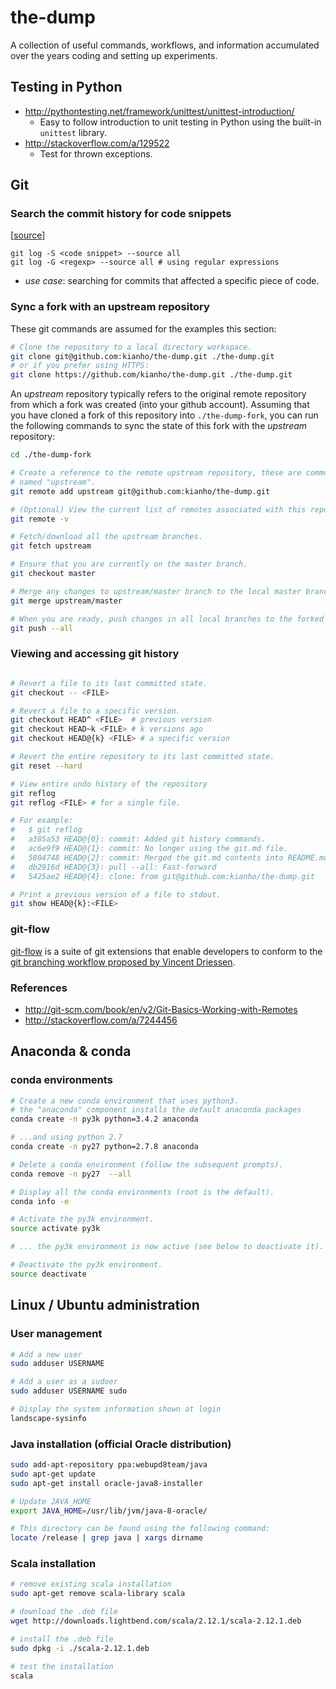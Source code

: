 # the-dump
A collection of useful commands, workflows, and information accumulated over the years coding and setting up experiments.

## Testing in Python
- http://pythontesting.net/framework/unittest/unittest-introduction/
  - Easy to follow introduction to unit testing in Python using the built-in `unittest` library.
- http://stackoverflow.com/a/129522
  - Test for thrown exceptions.

## Git

### Search the commit history for code snippets
[[source](http://stackoverflow.com/a/5816177)]
```
git log -S <code snippet> --source all 
git log -G <regexp> --source all # using regular expressions
```
- _use case_: searching for commits that affected a specific piece of code.

### Sync a fork with an upstream repository

These git commands are assumed for the examples this section:
```bash
# Clone the repository to a local directory workspace.
git clone git@github.com:kianho/the-dump.git ./the-dump.git
# or if you prefer using HTTPS:
git clone https://github.com/kianho/the-dump.git ./the-dump.git
```

An _upstream_ repository typically refers to the original remote repository
from which a fork was created (into your github account). Assuming that you
have cloned a fork of this repository into ```./the-dump-fork```, you can run the following
commands to sync the state of this fork with the _upstream_ repository:
```bash
cd ./the-dump-fork

# Create a reference to the remote upstream repository, these are commonly
# named "upstream".
git remote add upstream git@github.com:kianho/the-dump.git

# (Optional) View the current list of remotes associated with this repository.
git remote -v

# Fetch/download all the upstream branches.
git fetch upstream

# Ensure that you are currently on the master branch.
git checkout master

# Merge any changes to upstream/master branch to the local master branch.
git merge upstream/master

# When you are ready, push changes in all local branches to the forked github repository.
git push --all
```

### Viewing and accessing git history

```bash

# Revert a file to its last committed state.
git checkout -- <FILE>

# Revert a file to a specific version.
git checkout HEAD^ <FILE>  # previous version
git checkout HEAD~k <FILE> # k versions ago
git checkout HEAD@{k} <FILE> # a specific version

# Revert the entire repository to its last committed state.
git reset --hard

# View entire undo history of the repository
git reflog
git reflog <FILE> # for a single file.

# For example:
#   $ git reflog
#   a385a53 HEAD@{0}: commit: Added git history commands.
#   ac6e9f9 HEAD@{1}: commit: No longer using the git.md file.
#   5804748 HEAD@{2}: commit: Merged the git.md contents into README.md.
#   db2916d HEAD@{3}: pull --all: Fast-forward
#   5425ae2 HEAD@{4}: clone: from git@github.com:kianho/the-dump.git

# Print a previous version of a file to stdout.
git show HEAD@{k}:<FILE>

```

### git-flow
[git-flow](https://github.com/nvie/gitflow) is a suite of git extensions that enable
developers to conform to the [git branching workflow proposed by Vincent Driessen](http://nvie.com/posts/a-successful-git-branching-model/).

### References
- http://git-scm.com/book/en/v2/Git-Basics-Working-with-Remotes
- http://stackoverflow.com/a/7244456


## Anaconda & conda

### conda environments
```bash
# Create a new conda environment that uses python3.
# the "anaconda" component installs the default anaconda packages
conda create -n py3k python=3.4.2 anaconda

# ...and using python 2.7
conda create -n py27 python=2.7.8 anaconda

# Delete a conda environment (follow the subsequent prompts).
conda remove -n py27  --all

# Display all the conda environments (root is the default).
conda info -e

# Activate the py3k environment.
source activate py3k

# ... the py3k environment is now active (see below to deactivate it).

# Deactivate the py3k environment.
source deactivate
```

## Linux / Ubuntu administration

### User management
```bash
# Add a new user
sudo adduser USERNAME

# Add a user as a sudoer
sudo adduser USERNAME sudo

# Display the system information shown at login
landscape-sysinfo
```

### Java installation (official Oracle distribution)
```bash
sudo add-apt-repository ppa:webupd8team/java
sudo apt-get update
sudo apt-get install oracle-java8-installer

# Update JAVA_HOME
export JAVA_HOME=/usr/lib/jvm/java-8-oracle/

# This directory can be found using the following command:
locate /release | grep java | xargs dirname

```

### Scala installation
```bash
# remove existing scala installation
sudo apt-get remove scala-library scala

# download the .deb file
wget http://downloads.lightbend.com/scala/2.12.1/scala-2.12.1.deb

# install the .deb file
sudo dpkg -i ./scala-2.12.1.deb

# test the installation
scala
```
